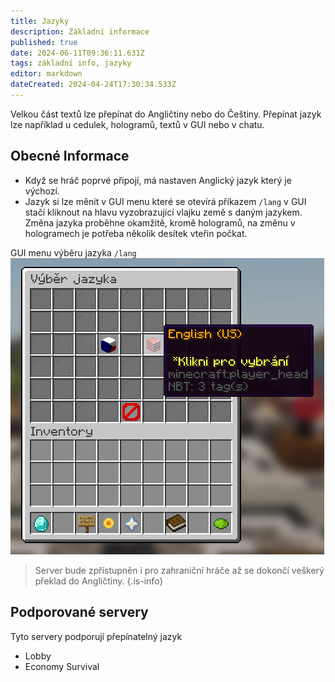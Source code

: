 ```yaml
---
title: Jazyky
description: Základní informace
published: true
date: 2024-06-11T09:36:11.631Z
tags: základní info, jazyky
editor: markdown
dateCreated: 2024-04-24T17:30:34.533Z
---
```


Velkou část textů lze přepínat do Angličtiny nebo do Češtiny. Přepínat jazyk lze například u cedulek, hologramů, textů v GUI nebo v chatu.


## Obecné Informace

- Když se hráč poprvé připojí, má nastaven Anglický jazyk který je výchozí.
- Jazyk si lze měnit v GUI menu které se otevírá příkazem `/lang` v GUI stačí kliknout na hlavu vyzobrazující vlajku země s daným jazykem. Změna jazyka proběhne okamžitě, kromě hologramů, na změnu v hologramech je potřeba několik desítek vteřin počkat.

GUI menu výběru jazyka `/lang`
![lang_gui.png](/lang_gui.png)

> Server bude zpřístupněn i pro zahraniční hráče až se dokončí veškerý překlad do Angličtiny.
{.is-info}

## Podporované servery

Tyto servery podporují přepínatelný jazyk
 - Lobby
 - Economy Survival